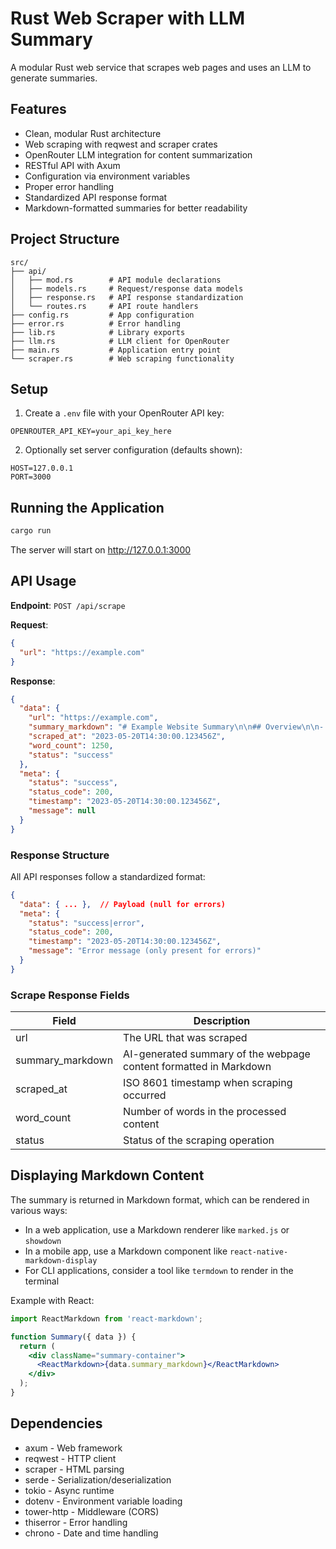 # Rust Web Scraper with LLM Summary

A modular Rust web service that scrapes web pages and uses an LLM to generate summaries.

## Features

- Clean, modular Rust architecture
- Web scraping with reqwest and scraper crates
- OpenRouter LLM integration for content summarization
- RESTful API with Axum
- Configuration via environment variables
- Proper error handling
- Standardized API response format
- Markdown-formatted summaries for better readability

## Project Structure

```
src/
├── api/
│   ├── mod.rs        # API module declarations
│   ├── models.rs     # Request/response data models
│   ├── response.rs   # API response standardization
│   └── routes.rs     # API route handlers
├── config.rs         # App configuration
├── error.rs          # Error handling
├── lib.rs            # Library exports
├── llm.rs            # LLM client for OpenRouter
├── main.rs           # Application entry point
└── scraper.rs        # Web scraping functionality
```

## Setup

1. Create a `.env` file with your OpenRouter API key:

```
OPENROUTER_API_KEY=your_api_key_here
```

2. Optionally set server configuration (defaults shown):

```
HOST=127.0.0.1
PORT=3000
```

## Running the Application

```bash
cargo run
```

The server will start on http://127.0.0.1:3000

## API Usage

**Endpoint**: `POST /api/scrape`

**Request**:
```json
{
  "url": "https://example.com"
}
```

**Response**:
```json
{
  "data": {
    "url": "https://example.com",
    "summary_markdown": "# Example Website Summary\n\n## Overview\n\n- A simple website demonstrating web content\n- Contains information about web standards\n\n## Main Content\n\nThis domain is used for illustrative examples in documents...",
    "scraped_at": "2023-05-20T14:30:00.123456Z",
    "word_count": 1250,
    "status": "success"
  },
  "meta": {
    "status": "success",
    "status_code": 200,
    "timestamp": "2023-05-20T14:30:00.123456Z",
    "message": null
  }
}
```

### Response Structure

All API responses follow a standardized format:

```json
{
  "data": { ... },  // Payload (null for errors)
  "meta": {
    "status": "success|error",
    "status_code": 200,
    "timestamp": "2023-05-20T14:30:00.123456Z",
    "message": "Error message (only present for errors)"
  }
}
```

### Scrape Response Fields

| Field | Description |
|-------|-------------|
| url | The URL that was scraped |
| summary_markdown | AI-generated summary of the webpage content formatted in Markdown |
| scraped_at | ISO 8601 timestamp when scraping occurred |
| word_count | Number of words in the processed content |
| status | Status of the scraping operation |

## Displaying Markdown Content

The summary is returned in Markdown format, which can be rendered in various ways:

- In a web application, use a Markdown renderer like `marked.js` or `showdown`
- In a mobile app, use a Markdown component like `react-native-markdown-display`
- For CLI applications, consider a tool like `termdown` to render in the terminal

Example with React:

```jsx
import ReactMarkdown from 'react-markdown';

function Summary({ data }) {
  return (
    <div className="summary-container">
      <ReactMarkdown>{data.summary_markdown}</ReactMarkdown>
    </div>
  );
}
```

## Dependencies

- axum - Web framework
- reqwest - HTTP client
- scraper - HTML parsing
- serde - Serialization/deserialization 
- tokio - Async runtime
- dotenv - Environment variable loading
- tower-http - Middleware (CORS)
- thiserror - Error handling
- chrono - Date and time handling 